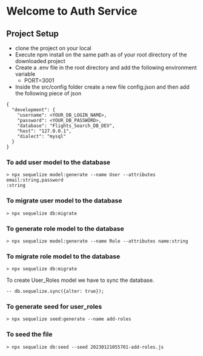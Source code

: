 # Welcome to Auth Service

## Project Setup
- clone the project on your local
- Execute npm install on the same path as of your root directory of the downloaded project
- Create a .env file in the root directory and add the following environment variable
    - PORT=3001
- Inside the src/config folder create a new file config.json and then add the following piece of json

```
{
  "development": {
    "username": <YOUR_DB_LOGIN_NAME>,
    "password": <YOUR_DB_PASSWORD>,
    "database": "Flights_Search_DB_DEV",
    "host": "127.0.0.1",
    "dialect": "mysql"
  }
}
```

### To add user model to the database
```
> npx sequelize model:generate --name User --attributes email:string,password
:string
```

### To migrate user model to the database
```
> npx sequelize db:migrate
```

### To generate role model to the database
```
> npx sequelize model:generate --name Role --attributes name:string
```

### To migrate role model to the database
```
> npx sequelize db:migrate
```

To create User_Roles model we have to sync the database.
```
-- db.sequelize.sync({alter: true});
```

### To generate seed for user_roles 
```
> npx sequelize seed:generate --name add-roles
```

### To seed the file
```
> npx sequelize db:seed --seed 20230121055701-add-roles.js
```